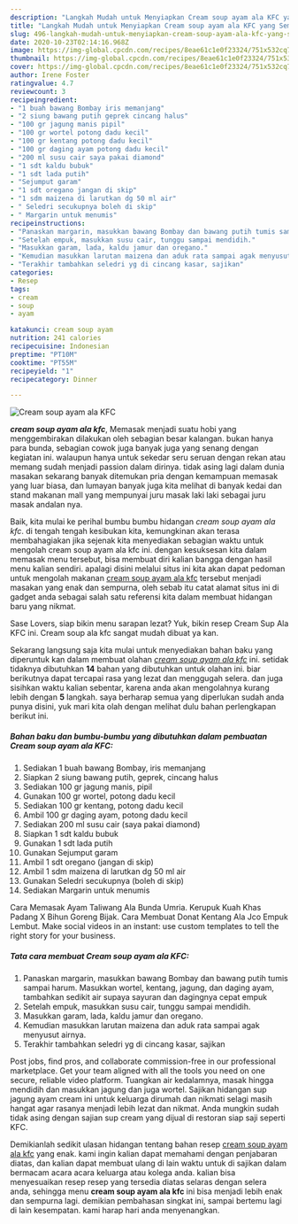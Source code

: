 ```yaml
---
description: "Langkah Mudah untuk Menyiapkan Cream soup ayam ala KFC yang Sempurna"
title: "Langkah Mudah untuk Menyiapkan Cream soup ayam ala KFC yang Sempurna"
slug: 496-langkah-mudah-untuk-menyiapkan-cream-soup-ayam-ala-kfc-yang-sempurna
date: 2020-10-23T02:14:16.968Z
image: https://img-global.cpcdn.com/recipes/8eae61c1e0f23324/751x532cq70/cream-soup-ayam-ala-kfc-foto-resep-utama.jpg
thumbnail: https://img-global.cpcdn.com/recipes/8eae61c1e0f23324/751x532cq70/cream-soup-ayam-ala-kfc-foto-resep-utama.jpg
cover: https://img-global.cpcdn.com/recipes/8eae61c1e0f23324/751x532cq70/cream-soup-ayam-ala-kfc-foto-resep-utama.jpg
author: Irene Foster
ratingvalue: 4.7
reviewcount: 3
recipeingredient:
- "1 buah bawang Bombay iris memanjang"
- "2 siung bawang putih geprek cincang halus"
- "100 gr jagung manis pipil"
- "100 gr wortel potong dadu kecil"
- "100 gr kentang potong dadu kecil"
- "100 gr daging ayam potong dadu kecil"
- "200 ml susu cair saya pakai diamond"
- "1 sdt kaldu bubuk"
- "1 sdt lada putih"
- "Sejumput garam"
- "1 sdt oregano jangan di skip"
- "1 sdm maizena di larutkan dg 50 ml air"
- " Seledri secukupnya boleh di skip"
- " Margarin untuk menumis"
recipeinstructions:
- "Panaskan margarin, masukkan bawang Bombay dan bawang putih tumis sampai harum. Masukkan wortel, kentang, jagung, dan daging ayam, tambahkan sedikit air supaya sayuran dan dagingnya cepat empuk"
- "Setelah empuk, masukkan susu cair, tunggu sampai mendidih."
- "Masukkan garam, lada, kaldu jamur dan oregano."
- "Kemudian masukkan larutan maizena dan aduk rata sampai agak menyusut airnya."
- "Terakhir tambahkan seledri yg di cincang kasar, sajikan"
categories:
- Resep
tags:
- cream
- soup
- ayam

katakunci: cream soup ayam 
nutrition: 241 calories
recipecuisine: Indonesian
preptime: "PT10M"
cooktime: "PT55M"
recipeyield: "1"
recipecategory: Dinner

---
```



![Cream soup ayam ala KFC](https://img-global.cpcdn.com/recipes/8eae61c1e0f23324/751x532cq70/cream-soup-ayam-ala-kfc-foto-resep-utama.jpg)

<b><i>cream soup ayam ala kfc</i></b>, Memasak menjadi suatu hobi yang menggembirakan dilakukan oleh sebagian besar kalangan. bukan hanya para bunda, sebagian cowok juga banyak juga yang senang dengan kegiatan ini. walaupun hanya untuk sekedar seru seruan dengan rekan atau memang sudah menjadi passion dalam dirinya. tidak asing lagi dalam dunia masakan sekarang banyak ditemukan pria dengan kemampuan memasak yang luar biasa, dan lumayan banyak juga kita melihat di banyak kedai dan stand makanan mall yang mempunyai juru masak laki laki sebagai juru masak andalan nya.

Baik, kita mulai ke perihal bumbu bumbu hidangan <i>cream soup ayam ala kfc</i>. di tengah tengah kesibukan kita, kemungkinan akan terasa membahagiakan jika sejenak kita menyediakan sebagian waktu untuk mengolah cream soup ayam ala kfc ini. dengan kesuksesan kita dalam memasak menu tersebut, bisa membuat diri kalian bangga dengan hasil menu kalian sendiri. apalagi disini melalui situs ini kita akan dapat pedoman untuk mengolah makanan <u>cream soup ayam ala kfc</u> tersebut menjadi masakan yang enak dan sempurna, oleh sebab itu catat alamat situs ini di gadget anda sebagai salah satu referensi kita dalam membuat hidangan baru yang nikmat.

Sase Lovers, siap bikin menu sarapan lezat? Yuk, bikin resep Cream Sup Ala KFC ini. Cream soup ala kfc sangat mudah dibuat ya kan.


Sekarang langsung saja kita mulai untuk menyediakan bahan baku yang diperuntuk kan dalam membuat olahan <u><i>cream soup ayam ala kfc</i></u> ini. setidak tidaknya dibutuhkan <b>14</b> bahan yang dibutuhkan untuk olahan ini. biar berikutnya dapat tercapai rasa yang lezat dan menggugah selera. dan juga sisihkan waktu kalian sebentar, karena anda akan mengolahnya kurang lebih dengan <b>5</b> langkah. saya berharap semua yang diperlukan sudah anda punya disini, yuk mari kita olah dengan melihat dulu bahan perlengkapan berikut ini.

<!--inarticleads1-->

##### Bahan baku dan bumbu-bumbu yang dibutuhkan dalam pembuatan Cream soup ayam ala KFC:

1. Sediakan 1 buah bawang Bombay, iris memanjang
1. Siapkan 2 siung bawang putih, geprek, cincang halus
1. Sediakan 100 gr jagung manis, pipil
1. Gunakan 100 gr wortel, potong dadu kecil
1. Sediakan 100 gr kentang, potong dadu kecil
1. Ambil 100 gr daging ayam, potong dadu kecil
1. Sediakan 200 ml susu cair (saya pakai diamond)
1. Siapkan 1 sdt kaldu bubuk
1. Gunakan 1 sdt lada putih
1. Gunakan Sejumput garam
1. Ambil 1 sdt oregano (jangan di skip)
1. Ambil 1 sdm maizena di larutkan dg 50 ml air
1. Gunakan  Seledri secukupnya (boleh di skip)
1. Sediakan  Margarin untuk menumis


Cara Memasak Ayam Taliwang Ala Bunda Umria. Kerupuk Kuah Khas Padang X Bihun Goreng Bijak. Cara Membuat Donat Kentang Ala Jco Empuk Lembut. Make social videos in an instant: use custom templates to tell the right story for your business. 

<!--inarticleads2-->

##### Tata cara membuat Cream soup ayam ala KFC:

1. Panaskan margarin, masukkan bawang Bombay dan bawang putih tumis sampai harum. Masukkan wortel, kentang, jagung, dan daging ayam, tambahkan sedikit air supaya sayuran dan dagingnya cepat empuk
1. Setelah empuk, masukkan susu cair, tunggu sampai mendidih.
1. Masukkan garam, lada, kaldu jamur dan oregano.
1. Kemudian masukkan larutan maizena dan aduk rata sampai agak menyusut airnya.
1. Terakhir tambahkan seledri yg di cincang kasar, sajikan


Post jobs, find pros, and collaborate commission-free in our professional marketplace. Get your team aligned with all the tools you need on one secure, reliable video platform. Tuangkan air kedalamnya, masak hingga mendidih dan masukkan jagung dan juga wortel. Sajikan hidangan sup jagung ayam cream ini untuk keluarga dirumah dan nikmati selagi masih hangat agar rasanya menjadi lebih lezat dan nikmat. Anda mungkin sudah tidak asing dengan sajian sup cream yang dijual di restoran siap saji seperti KFC. 

Demikianlah sedikit ulasan hidangan tentang bahan resep <u>cream soup ayam ala kfc</u> yang enak. kami ingin kalian dapat memahami dengan penjabaran diatas, dan kalian dapat membuat ulang di lain waktu untuk di sajikan dalam bermacam acara acara keluarga atau kolega anda. kalian bisa menyesuaikan resep resep yang tersedia diatas selaras dengan selera anda, sehingga menu <b>cream soup ayam ala kfc</b> ini bisa menjadi lebih enak dan sempurna lagi. demikian pembahasan singkat ini, sampai bertemu lagi di lain kesempatan. kami harap hari anda menyenangkan.
